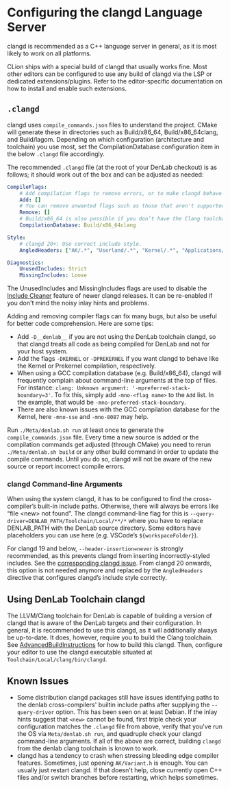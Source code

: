 # Configuring the clangd Language Server

clangd is recommended as a C++ language server in general, as it is most likely to work on all platforms.

CLion ships with a special build of clangd that usually works fine. Most other editors can be configured to use any build of clangd via the LSP or dedicated extensions/plugins. Refer to the editor-specific documentation on how to install and enable such extensions.

## `.clangd`

clangd uses `compile_commands.json` files to understand the project. CMake will generate these in directories such as Build/x86_64, Build/x86_64clang, and Build/lagom.
Depending on which configuration (architecture and toolchain) you use most, set the CompilationDatabase configuration item in the below `.clangd` file accordingly.

The recommended `.clangd` file (at the root of your DenLab checkout) is as follows; it should work out of the box and can be adjusted as needed:

```yaml
CompileFlags:
    # Add compilation flags to remove errors, or to make clangd behave like you’re compiling a specific system configuration.
    Add: []
    # You can remove unwanted flags such as those that aren't supported by the current version of clang.
    Remove: []
    # Build/x86_64 is also possible if you don’t have the Clang toolchain, but doesn’t work as well.
    CompilationDatabase: Build/x86_64clang

Style:
    # clangd 20+: Use correct include style.
    AngledHeaders: ["AK/.*", "Userland/.*", "Kernel/.*", "Applications/.*", "Lib.*/.*"]

Diagnostics:
    UnusedIncludes: Strict
    MissingIncludes: Loose
```

The UnusedIncludes and MissingIncludes flags are used to disable the [Include Cleaner](https://clangd.llvm.org/design/include-cleaner) feature of newer clangd releases.
It can be re-enabled if you don't mind the noisy inlay hints and problems.

Adding and removing compiler flags can fix many bugs, but also be useful for better code comprehension. Here are some tips:

-   Add `-D__denlab__` if you are not using the DenLab toolchain clangd, so that clangd treats all code as being compiled for DenLab and not for your host system.
-   Add the flags `-DKERNEL` or `-DPREKERNEL` if you want clangd to behave like the Kernel or Prekernel compilation, respectively.
-   When using a GCC compilation database (e.g. Build/x86_64), clangd will frequently complain about command-line arguments at the top of files. For instance: `clang: Unknown argument: '-mpreferred-stack-boundary=3'`. To fix this, simply add `-mno-<flag name>` to the `Add` list. In the example, that would be `-mno-preferred-stack-boundary`.
-   There are also known issues with the GCC compilation database for the Kernel, here `-mno-sse` and `-mno-8087` may help.

Run `./Meta/denlab.sh run` at least once to generate the `compile_commands.json` file. Every time a new source is added or the compilation commands get adjusted (through CMake) you need to rerun `./Meta/denlab.sh build` or any other build command in order to update the compile commands. Until you do so, clangd will not be aware of the new source or report incorrect compile errors.

### clangd Command-line Arguments

When using the system clangd, it has to be configured to find the cross-compiler’s built-in include paths. Otherwise, there will always be errors like “file \<new\> not found”. The clangd command-line flag for this is `--query-driver=DENLAB_PATH/Toolchain/Local/**/*` where you have to replace DENLAB_PATH with the DenLab source directory. Some editors have placeholders you can use here (e.g. VSCode’s `${workspaceFolder}`).

For clangd 19 and below, `--header-insertion=never` is strongly recommended, as this prevents clangd from inserting incorrectly-styled includes. See the [corresponding clangd issue](https://github.com/clangd/clangd/issues/1247). From clangd 20 onwards, this option is not needed anymore and replaced by the `AngledHeaders` directive that configures clangd’s include style correctly.

## Using DenLab Toolchain clangd

The LLVM/Clang toolchain for DenLab is capable of building a version of clangd that is aware of the DenLab targets and their configuration. In general, it is recommended to use this clangd, as it will additionally always be up-to-date. It does, however, require you to build the Clang toolchain. See [AdvancedBuildInstructions](AdvancedBuildInstructions.md#denlab-aware-clang-tools) for how to build this clangd. Then, configure your editor to use the clangd executable situated at `Toolchain/Local/clang/bin/clangd`.

## Known Issues

-   Some distribution clangd packages still have issues identifying paths to the denlab cross-compilers' builtin include paths after supplying the `--query-driver` option. This has been seen on at least Debian. If the inlay hints suggest that `<new>` cannot be found, first triple check your configuration matches the `.clangd` file from above, verify that you've run the OS via `Meta/denlab.sh run`, and quadruple check your clangd command-line arguments. If all of the above are correct, building `clangd` from the denlab clang toolchain is known to work.
-   clangd has a tendency to crash when stressing bleeding edge compiler features. Sometimes, just opening `AK/Variant.h` is enough. You can usually just restart clangd. If that doesn't help, close currently open C++ files and/or switch branches before restarting, which helps sometimes.
